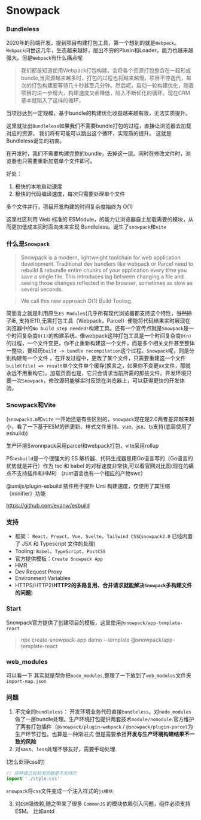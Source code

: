 # Snowpack

### Bundleless
2020年的前端开发，提到项目构建打包工具，第一个想到的就是`Webpack`。`Webpack`问世这几年，生态越来越好，层出不穷的Plusin和Loader，能力也越来越强大。但是`Webpack`有什么痛点呢
> 我们都是知道使用Webpack打包构建，会将各个资源打包整合在一起形成bundle,当资源越来越多时，打包的过程也将越来越慢。项目不停迭代，每次的打包构建要等待几十秒甚至几分钟。然后呢，启动一轮构建优化，随着项目的进一步增大，构建速度又会降低，陷入不断优化的循环。现在CRM基本就陷入了这样的循环。

当项目达到一定规模，基于bundle的构建优化收益越来越有限，无法实质提升。

这里就扯出`Bundleless`如果我们不需要bundle打包的过程，直接让浏览器去加载对应的资源，
我们将有可能可以跳出这个循环，实现质的提升。 这就是Bundleless诞生的初衷。

在开发时，我们不需要构建完整的bundle，去掉这一层。同时在修改文件时，浏览器也只需要重新加载单个文件即可。

好处：
1. 极快的本地启动速度
2. 极快的代码编译速度，每次只需要处理单个文件

多个文件并行，项目开发构建的时间复杂度始终为 O(1)

这里社区利用 Web 标准的 ESModule，的能力让浏览器自主加载需要的模块，从而更加低成本同时面向未来实现 Bundleless。诞生了`snowpack`和`vite`

### 什么是`Snowpack`
> Snowpack is a modern, lightweight toolchain for web application development. Traditional dev bundlers like webpack or Parcel need to rebuild & rebundle entire chunks of your application every time you save a single file. This introduces lag between changing a file and seeing those changes reflected in the browser, sometimes as slow as several seconds.

> We call this new approach O(1) Build Tooling.

  简而言之就是利用原生`ES Modules`(几乎所有现代浏览器都支持这个特性，~~当然除了IE~~, 支持IE11),无需打包工具（Webpack，Parcel）便能将代码结果实时展现在浏览器中的`No build step needed!`构建工具。还有一个宣传点就是`Snowpack`是一个时间复杂度`O(1)`的构建系统。像webpack这种打包工具是一个时间复杂度`O(n)`的过程，一个文件变更，你不止重新构建这一个文件，而是多个相关文件甚至整体一整块，要经历`build -> bundle recompilation`这个过程。`Snowpack`呢，则是分别构建每一个文件 。在开发过程中，更改了某个文件，只需要重建这一个文件`build(file) => result`单个文件单个缓存(换言之，如果你不变更xx文件，那就永远不用重构它)。加载页面也是，它只会请求当前所需的那些文件。开发环境只要一次`Snowpack`，修改源码能够实时反馈在浏览器上，可以获得更快的开发体验。


### Snowpack和Vite
(`snowpack1.0`和`vite` 一开始还是有些区别的，`snowpack`现在是2.0两者差异越来越小，看了一下基于ESM的热更新、样式文件支持、vue、jsx、ts支持(底层使用了esbuild))

生产环境Swonnpack采用parcel和webpack打包，vite采用rollup

PS:`esbuild`是一个很强大的 ES 解析器、代码生成器是用Go语言写的（Go语言的优势就是并行）作为 tsc 和 babel 的对标速度非常快,可以看官网对比图(现在的痛点不支持插件和HMR) （rust语言也有一个相应的产物swc）

@umijs/plugin-esbuild 插件用于提升 Umi 构建速度，仅使用了其压缩（minifier）功能

https://github.com/evanw/esbuild



### 支持
- 框架： `React`、`Preact`、`Vue`、`Svelte`、`Tailwind CSS`(`snowpack2.0` 已经内置了 JSX 和 Typescript 文件的处理)
- Tooling: `Babel`、`TypeScript`、`PostCSS`
- 官方提供模板：`Create Snowpack App`
- HMR
- Dev Request Proxy
- Environment Variables
- HTTPS/HTTP2(**HTTP2的多路复用、合并请求就能解决`Snowpack`多构建文件的问题**)

### Start
Snowpack官方提供了创建项目的模板，这里使用`@snowpack/app-template-react`
> npx create-snowpack-app demo --template @snowpack/app-template-react


### web_modules

可以看一下 其实就是帮你把`node_modules`,整理了一下放到了`web_modules`文件夹
`import-map.json`

### 问题
1. 不完全的`bundleless`： 开发环境业务代码直接`bundleless`。对`node_modules`做了一层bundle处理。生产环境打包提供两套技术`module/nomodule`.官方维护了两套打包插件（`@snowpack/plugin-webpack` / `@snowpack/plugin-parcel`为生产环节打包。也算是一种渐进式 但是需要承担**开发与生产环境构建结果不一致的风险**
2. 对`sass`、`less`处理不够友好，需要手动处理.

(怎么处理css的)
```javascript
// 这种语法目前浏览器是不支持的
import './style.css'
```
`snowpack`将`css`文件变成一个注入样式的`js模块`

3. 对`ESM`强依赖,随之带来了很多 `CommonJS` 的模块依赖引入问题，组件必须支持ESM。
比如antd

